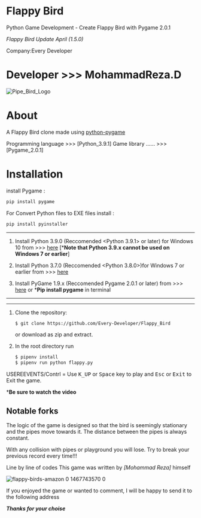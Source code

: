 # Flappy Bird
Python Game Development - Create Flappy Bird with Pygame 2.0.1

*Flappy Bird Update April (1.5.0)*

Company:Every Developer  

Developer >>> MohammadReza.D
==========================

![Pipe_Bird_Logo](https://user-images.githubusercontent.com/84382544/122960555-c34c9d80-d398-11eb-9fda-76650e8cf2fb.png)

# About

A Flappy Bird clone made using [python-pygame][pygame]

Programming language >>> [Python_3.9.1]
Game library  ...... >>> [Pygame_2.0.1]

# Installation

install Pygame :

```bash
pip install pygame
```

For Convert Python files to EXE files install :

```bash
pip install pyinstaller
```
______________________________________________________________________________________________________________

1. Install Python 3.9.0 (Reccomended <Python 3.9.1> or later) for Windows 10 from >>>
[here](https://www.python.org/downloads/) [***Note that Python 3.9.x cannot be used on Windows 7 or earlier**]

2. Install Python 3.7.0 (Reccomended <Python 3.8.0>)for Windows 7 or earlier from >>>
[here](https://www.python.org/downloads/)

3. Install PyGame 1.9.x (Reccomended Pygame 2.0.1 or later) from >>>
[here](http://www.pygame.org/download.shtml) or ***Pip install pygame** in terminal

______________________________________________________________________________________________________________
**************************************************************************************************************

1. Clone the repository:

   ```bash
   $ git clone https://github.com/Every-Developer/Flappy_Bird
   ```

   or download as zip and extract.

1. In the root directory run

   ```bash
   $ pipenv install
   $ pipenv run python flappy.py
   ```

USEREEVENTS/Contrl = Use <kbd>K_UP</kbd> or <kbd>Space</kbd> key to play and <kbd>Esc</kbd> or <kbd>Exit</kbd> to Exit the game.

***Be sure to watch the video**


Notable forks
-------------
The logic of the game is designed so that the bird is seemingly stationary and
the pipes move towards it. The distance between the pipes is always constant.

With any collision with pipes or playground you will lose.
Try to break your previous record every time!!!

Line by line of codes This game was written by *[Mohammad Reza]* himself


[Python]: https://www.python.org
[pygame]: http://www.pygame.org

![flappy-birds-amazon 0 1467743570 0](https://user-images.githubusercontent.com/84382544/122960941-28a08e80-d399-11eb-9259-6e0134b76cb3.jpg)


If you enjoyed the game or wanted to comment, I will be happy to send it to the following address

***Thanks for your choise***
